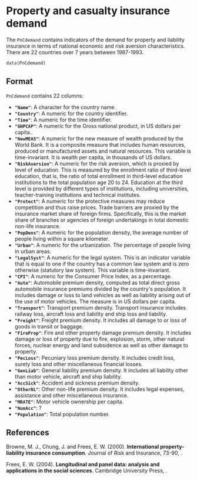 # Property and casualty insurance demand

The `PnCdemand` contains indicators of the demand for property and liability insurance in terms of national economic and risk aversion characteristics. There are 22 countries over 7 years between 1987-1993.

```r
data(PnCdemand)
```

## Format

`PnCdemand` contains 22 columns:

- **`"Name"`**: A character for the country name.
- **`"Country"`**: A numeric for the country identifier.
- **`"Time"`**: A numeric for the time identifier.
- **`"GNPCAP"`**: A numeric for the Gross national product, in US dollars per capita..
- **`"NewMEAS"`**: A numeric for the new measure of wealth produced by the World Bank. It is a composite measure that includes human resources, produced or manufactured assets and natural resources. This variable is time-invariant. It is wealth per capita, in thousands of US dollars.
- **`"RiskAversion"`**: A numeric for the risk aversion, which is proxied by level of education. This is measured by the enrollment ratio of third-level education, that is, the ratio of total enrollment in third-level education institutions to the total population age 20 to 24. Education at the third level is provided by different types of institutions, including universities, teacher-training institutions and technical institutes.
- **`"Protect"`**: A numeric for the protective measures may reduce competition and thus raise prices. Trade barriers are proxied by the insurance market share of foreign firms. Specifically, this is the market share of branches or agencies of foreign undertakings in total domestic non-life insurance.
- **`"PopDens"`**: A numeric for the population density, the average number of people living within a square kilometer.
- **`"Urban"`**: A numeric for the urbanization. The percentage of people living in urban areas.
- **`"LegalSyst"`**: A numeric for the legal system. This is an indicator variable that is equal to one if the country has a common law system and is zero otherwise (statutory law system). This variable is time-invariant.
- **`"CPI"`**: A numeric for the Consumer Price Index, as a percentage.
- **`"Auto"`**: Automobile premium density, computed as total direct gross automobile insurance premiums divided by the country's population. It includes damage or loss to land vehicles as well as liability arising out of the use of motor vehicles. The measure is in US dollars per capita.
- **`"Transport"`**: Transport premium density. Transport insurance includes railway loss, aircraft loss and liability and ship loss and liability.
- **`"Freight"`**: Freight premium density. It includes all damage to or loss of goods in transit or baggage.
- **`"FireProp"`**: Fire and other property damage premium density. It includes damage or loss of property due to fire, explosion, storm, other natural forces, nuclear energy and land subsidence as well as other damage to property.
- **`"PecLoss"`**: Pecuniary loss premium density. It includes credit loss, surety loss and other miscellaneous financial losses.
- **`"GenLiab"`**: General liability premium density. It includes all liability other than motor vehicle, aircraft and ship liability.
- **`"AccSick"`**: Accident and sickness premium density.
- **`"OtherNL"`**: Other non-life premium density. It includes legal expenses, assistance and other miscellaneous insurance.
- **`"MRATE"`**: Motor vehicle ownership per capita.
- **`"NumAcc"`**: ?
- **`"Population"`**: Total population number.

## References

Browne, M. J., Chung, J. and Frees, E. W. (2000). **International property-liability insurance consumption**. Journal of Risk and Insurance, 73-90, .

Frees, E. W. (2004). **Longitudinal and panel data: analysis and applications in the social sciences**. Cambridge University Press, .
